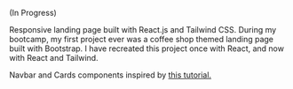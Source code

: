 (In Progress)

Responsive landing page built with React.js and Tailwind CSS. During my bootcamp, my first project ever was a coffee shop themed landing page built with Bootstrap. I have recreated this project once with React, and now with React and Tailwind.

Navbar and Cards components inspired by <a href='https://www.youtube.com/watch?v=ZU-drSVodBw&t=4029s' target='_blank'>this tutorial.</a>
